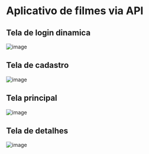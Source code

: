 
# Aplicativo de filmes via API 



## Tela de login dinamica 


![image](https://github.com/AlmirRamos/GatoFlix/assets/148845582/0323fb8e-657d-44e2-942e-b7f3540b9046)

## Tela de cadastro


![image](https://github.com/AlmirRamos/GatoFlix/assets/148845582/66e9a5e9-195e-44e3-915f-1e8e37bce9c2)

## Tela principal


![image](https://github.com/user-attachments/assets/79fba3cf-364d-4909-8af6-238c65e167f5)


## Tela de detalhes


![image](https://github.com/user-attachments/assets/5af51acf-7a29-4fe1-a191-cba80ccaa0dd)





